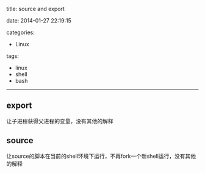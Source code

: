 title: source and export

date: 2014-01-27 22:19:15

categories:
- Linux

tags:
- linux
- shell
- bash

---

## export

让子进程获得父进程的变量，没有其他的解释

## source

让source的脚本在当前的shell环境下运行，不再fork一个新shell运行，没有其他的解释

